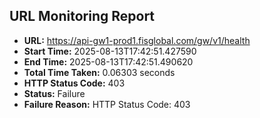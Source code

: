 ## URL Monitoring Report

- **URL:** https://api-gw1-prod1.fisglobal.com/gw/v1/health
- **Start Time:** 2025-08-13T17:42:51.427590
- **End Time:** 2025-08-13T17:42:51.490620
- **Total Time Taken:** 0.06303 seconds
- **HTTP Status Code:** 403
- **Status:** Failure
- **Failure Reason:** HTTP Status Code: 403
